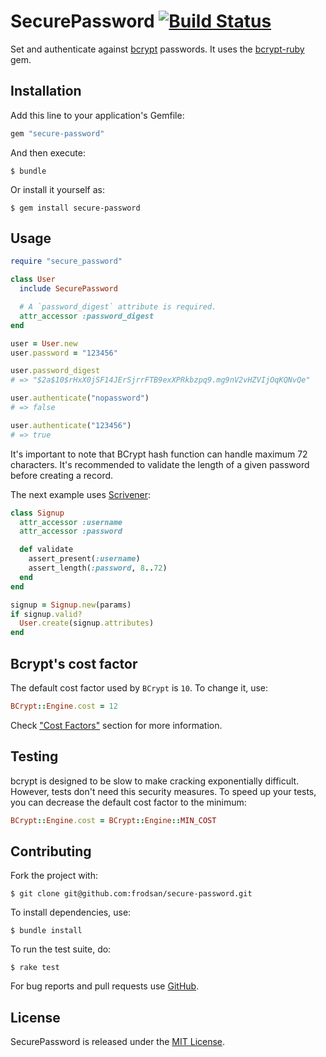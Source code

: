 SecurePassword [![Build Status](https://travis-ci.org/frodsan/secure-password.svg)](https://travis-ci.org/frodsan/secure-password)
==============

Set and authenticate against [bcrypt][bcrypt] passwords.
It uses the [bcrypt-ruby][bcrypt-ruby] gem.

Installation
------------

Add this line to your application's Gemfile:

```ruby
gem "secure-password"
```

And then execute:

```
$ bundle
```

Or install it yourself as:

```
$ gem install secure-password
```

Usage
-----

```ruby
require "secure_password"

class User
  include SecurePassword

  # A `password_digest` attribute is required.
  attr_accessor :password_digest
end

user = User.new
user.password = "123456"

user.password_digest
# => "$2a$10$rHxX0jSF14JErSjrrFTB9exXPRkbzpq9.mg9nV2vHZVIjOqKQNvQe"

user.authenticate("nopassword")
# => false

user.authenticate("123456")
# => true
```

It's important to note that BCrypt hash function can handle
maximum 72 characters. It's recommended to validate the length
of a given password before creating a record.

The next example uses [Scrivener][scrivener]:

```ruby
class Signup
  attr_accessor :username
  attr_accessor :password

  def validate
    assert_present(:username)
    assert_length(:password, 8..72)
  end
end

signup = Signup.new(params)
if signup.valid?
  User.create(signup.attributes)
end
```

Bcrypt's cost factor
--------------------

The default cost factor used by `BCrypt` is `10`. To change it, use:

```ruby
BCrypt::Engine.cost = 12
```

Check ["Cost Factors"][cost-factors] section for more information.

Testing
-------

bcrypt is designed to be slow to make cracking exponentially difficult.
However, tests don't need this security measures. To speed up your tests,
you can decrease the default cost factor to the minimum:

```ruby
BCrypt::Engine.cost = BCrypt::Engine::MIN_COST
```

Contributing
------------

Fork the project with:

```
$ git clone git@github.com:frodsan/secure-password.git
```

To install dependencies, use:

```
$ bundle install
```

To run the test suite, do:

```
$ rake test
```

For bug reports and pull requests use [GitHub][issues].

License
-------

SecurePassword is released under the [MIT License][mit].

[bcrypt]: http://www.openbsd.org/papers/bcrypt-paper.pdf
[bcrypt-ruby]: https://github.com/codahale/bcrypt-ruby
[cost-factors]: https://github.com/codahale/bcrypt-ruby#cost-factors
[mit]: http://www.opensource.org/licenses/MIT
[issues]: https://github.com/frodsan/secure-password/issues
[scrivener]: https://github.com/soveran/scrivener
